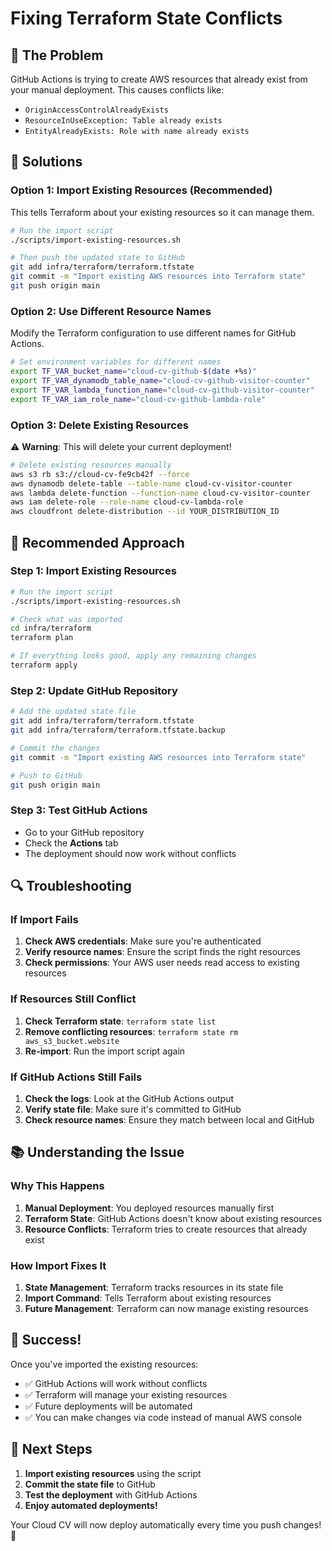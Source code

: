# Fixing Terraform State Conflicts

## 🚨 The Problem

GitHub Actions is trying to create AWS resources that already exist from your manual deployment. This causes conflicts like:

- `OriginAccessControlAlreadyExists`
- `ResourceInUseException: Table already exists`
- `EntityAlreadyExists: Role with name already exists`

## 🔧 Solutions

### Option 1: Import Existing Resources (Recommended)

This tells Terraform about your existing resources so it can manage them.

```bash
# Run the import script
./scripts/import-existing-resources.sh

# Then push the updated state to GitHub
git add infra/terraform/terraform.tfstate
git commit -m "Import existing AWS resources into Terraform state"
git push origin main
```

### Option 2: Use Different Resource Names

Modify the Terraform configuration to use different names for GitHub Actions.

```bash
# Set environment variables for different names
export TF_VAR_bucket_name="cloud-cv-github-$(date +%s)"
export TF_VAR_dynamodb_table_name="cloud-cv-github-visitor-counter"
export TF_VAR_lambda_function_name="cloud-cv-github-visitor-counter"
export TF_VAR_iam_role_name="cloud-cv-github-lambda-role"
```

### Option 3: Delete Existing Resources

⚠️ **Warning**: This will delete your current deployment!

```bash
# Delete existing resources manually
aws s3 rb s3://cloud-cv-fe9cb42f --force
aws dynamodb delete-table --table-name cloud-cv-visitor-counter
aws lambda delete-function --function-name cloud-cv-visitor-counter
aws iam delete-role --role-name cloud-cv-lambda-role
aws cloudfront delete-distribution --id YOUR_DISTRIBUTION_ID
```

## 🎯 Recommended Approach

### Step 1: Import Existing Resources

```bash
# Run the import script
./scripts/import-existing-resources.sh

# Check what was imported
cd infra/terraform
terraform plan

# If everything looks good, apply any remaining changes
terraform apply
```

### Step 2: Update GitHub Repository

```bash
# Add the updated state file
git add infra/terraform/terraform.tfstate
git add infra/terraform/terraform.tfstate.backup

# Commit the changes
git commit -m "Import existing AWS resources into Terraform state"

# Push to GitHub
git push origin main
```

### Step 3: Test GitHub Actions

- Go to your GitHub repository
- Check the **Actions** tab
- The deployment should now work without conflicts

## 🔍 Troubleshooting

### If Import Fails

1. **Check AWS credentials**: Make sure you're authenticated
2. **Verify resource names**: Ensure the script finds the right resources
3. **Check permissions**: Your AWS user needs read access to existing resources

### If Resources Still Conflict

1. **Check Terraform state**: `terraform state list`
2. **Remove conflicting resources**: `terraform state rm aws_s3_bucket.website`
3. **Re-import**: Run the import script again

### If GitHub Actions Still Fails

1. **Check the logs**: Look at the GitHub Actions output
2. **Verify state file**: Make sure it's committed to GitHub
3. **Check resource names**: Ensure they match between local and GitHub

## 📚 Understanding the Issue

### Why This Happens

1. **Manual Deployment**: You deployed resources manually first
2. **Terraform State**: GitHub Actions doesn't know about existing resources
3. **Resource Conflicts**: Terraform tries to create resources that already exist

### How Import Fixes It

1. **State Management**: Terraform tracks resources in its state file
2. **Import Command**: Tells Terraform about existing resources
3. **Future Management**: Terraform can now manage existing resources

## 🎉 Success!

Once you've imported the existing resources:

- ✅ GitHub Actions will work without conflicts
- ✅ Terraform will manage your existing resources
- ✅ Future deployments will be automated
- ✅ You can make changes via code instead of manual AWS console

## 🚀 Next Steps

1. **Import existing resources** using the script
2. **Commit the state file** to GitHub
3. **Test the deployment** with GitHub Actions
4. **Enjoy automated deployments!**

Your Cloud CV will now deploy automatically every time you push changes! 🎉
